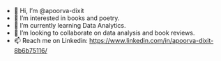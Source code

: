- 👋 Hi, I’m @apoorva-dixit
- 👀 I’m interested in books and poetry.
- 🌱 I’m currently learning Data Analytics.
- 💞️ I’m looking to collaborate on data analysis and book reviews.
- 📫 Reach me on Linkedin: https://www.linkedin.com/in/apoorva-dixit-8b6b75116/

<!---
apoorva-dixit/apoorva-dixit is a ✨ special ✨ repository because its `README.md` (this file) appears on your GitHub profile.
You can click the Preview link to take a look at your changes.
--->
